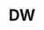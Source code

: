 ---
layout : default
title : DW
nav_order : 1
has_children : true
permalink : /docs/DE/DW
parent : DE
---